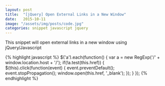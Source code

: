 ```yaml
---
layout: post
title:  "[jQuery] Open External Links in a New Window"
date:   2015-10-11
image: "/assets/img/posts/code.jpg"
categories: snippet javascript jquery
---
```


This snippet will open external links in a new window using jQuery/Javascript

{% highlight javascript %}
$('a').each(function() {
   var a = new RegExp('/' + window.location.host + '/');
   if(!a.test(this.href)) {
       $(this).click(function(event) {
           event.preventDefault();
           event.stopPropagation();
           window.open(this.href, '_blank');
       });
   }
});
{% endhighlight %}
